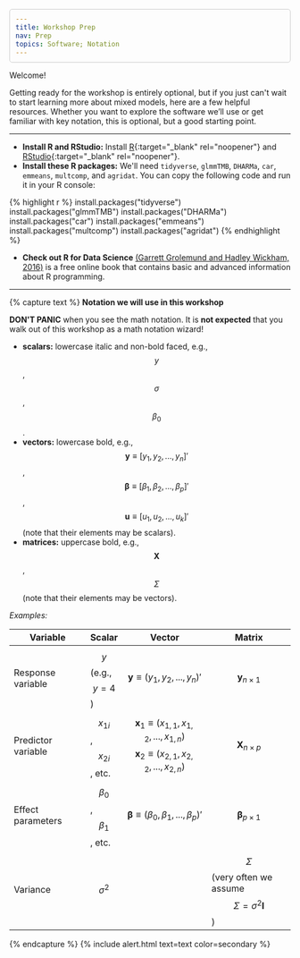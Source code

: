 ```yaml
---
title: Workshop Prep
nav: Prep
topics: Software; Notation
---
```


Welcome!  

Getting ready for the workshop is entirely optional, 
but if you just can't wait to start learning more about mixed models, 
here are a few helpful resources. 
Whether you want to explore the software we’ll use or get familiar with key notation, 
this is optional, but a good starting point. 

-------------

- **Install R and RStudio:** Install [R](https://cran.r-project.org/){:target="_blank" rel="noopener"} and [RStudio](https://posit.co/download/rstudio-desktop/){:target="_blank" rel="noopener"}.
- **Install these R packages:** We'll need `tidyverse`, `glmmTMB`, `DHARMa`, `car`, `emmeans`, `multcomp`, and `agridat`.
  You can copy the following code and run it in your R console: 

<html lang="en">
<head>
    <meta charset="UTF-8">
    <meta name="viewport" content="width=device-width, initial-scale=1.0">
    <title>Embed R Code</title>
    <style>
        pre {
            background-color: #f4f4f4;
            padding: 10px;
            border: 1px solid #ccc;
            border-radius: 5px;
            overflow-x: auto; /* Enables horizontal scrolling if the code is too wide */
        }
    </style>
</head>
</html>

{% highlight r %}
install.packages("tidyverse")
install.packages("glmmTMB")
install.packages("DHARMa")
install.packages("car")
install.packages("emmeans")
install.packages("multcomp")
install.packages("agridat")
{% endhighlight %}

- **Check out R for Data Science** [(Garrett Grolemund and Hadley Wickham, 2016)](https://r4ds.hadley.nz/) is a free online book that 
contains basic and advanced information about R programming. 

-------------

{% capture text %}
**Notation we will use in this workshop**  

**DON'T PANIC** when you see the math notation. 
It is **not expected** that you walk out of this workshop as a math notation wizard! 

-   **scalars:** lowercase italic and non-bold faced, e.g., $$y$$, $$\sigma$$, $$\beta_0$$.  
-   **vectors:** lowercase bold, e.g., $$\mathbf{y} \equiv [y_1, y_2, ..., y_n]'$$, $$\boldsymbol{\beta} \equiv [\beta_1, \beta_2, ..., \beta_p]'$$, $$\boldsymbol{u}  \equiv [u_1, u_2, ..., u_k]'$$ (note that their elements may be scalars).  
-   **matrices:** uppercase bold, e.g., $$\mathbf{X}$$, $$\Sigma$$ (note that their elements may be vectors).  

*Examples:*   


| Variable | Scalar | Vector | Matrix |
|------------------|------------------|------------------|------------------|
| Response variable | $$y$$ (e.g., $$y = 4$$) | $$\mathbf{y} \equiv (y_1, y_2, ..., y_n)'$$ | $$\mathbf{y}_{n\times1}$$ |
| Predictor variable | $$x_{1 i}$$, $$x_{2 i}$$, etc. | $$\mathbf{x}_1 \equiv (x_{1,1}, x_{1, 2}, ..., x_{1, n})$$ $$\mathbf{x}_2 \equiv (x_{2,1}, x_{2, 2}, ..., x_{2, n})$$ | $$\mathbf{X}_{n\times p}$$ |
| Effect parameters | $$\beta_0$$, $$\beta_1$$, etc. | $$\boldsymbol{\beta} \equiv (\beta_0, \beta_1, ..., \beta_p)'$$ | $$\boldsymbol{\beta}_{p\times1}$$ |
| Variance | $$\sigma^2$$ |  | $$\Sigma$$ (very often we assume $$\Sigma = \sigma^2 \mathbf{I}$$ ) |

{% endcapture %}
{% include alert.html text=text color=secondary %}  


